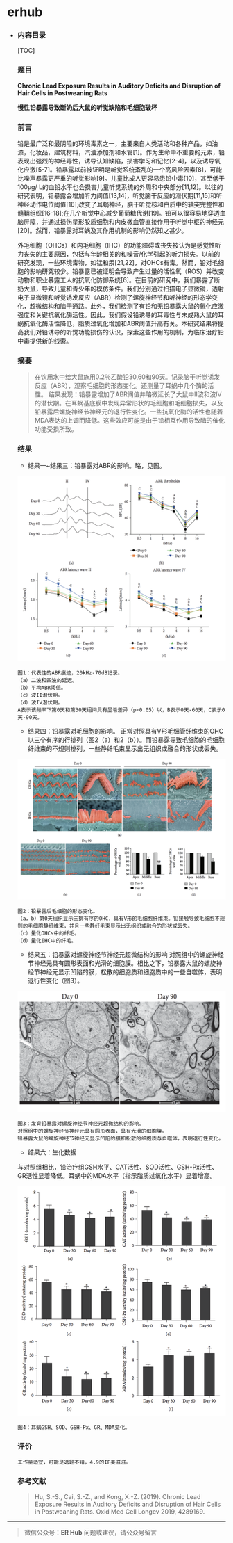 # erhub
- ### 内容目录

  [TOC]

  ### 题目
  **Chronic Lead Exposure Results in Auditory Deficits and Disruption of Hair Cells in Postweaning Rats**

  **慢性铅暴露导致断奶后大鼠的听觉缺陷和毛细胞破坏**

  ### 前言
  铅是最广泛和最阴险的环境毒素之一，主要来自人类活动和各种产品，如油漆，化妆品，建筑材料，汽油添加剂和水管[1]。作为生命中不重要的元素，铅表现出强烈的神经毒性，诱导认知缺陷，损害学习和记忆[2-4]，以及诱导氧化应激[5-7]。铅暴露以前被证明是听觉系统紊乱的一个高风险因素[8]，可能比噪声暴露更严重的听觉影响[9]。儿童比成人更容易患铅中毒[10]，甚至低于100μg/ L的血铅水平也会损害儿童听觉系统的外周和中央部分[11,12]。以往的研究表明，铅暴露会增加听力阈值[13,14]，听觉脑干反应的潜伏期[11,15]和听神经动作电位阈值[16];改变了耳蜗神经，脑干听觉核和白质中的轴突完整性和髓鞘组织[16-18];在几个听觉中心减少葡萄糖代谢[19]。铅可以很容易地穿透血脑屏障，并通过损伤星形胶质细胞和内皮微血管直接作用于听觉中枢的神经元[20]。然而，铅暴露对耳蜗及其作用机制的影响仍然知之甚少。

  外毛细胞（OHCs）和内毛细胞（IHC）的功能障碍或丧失被认为是感觉性听力丧失的主要原因，包括与年龄相关的和噪音/化学引起的听力损失。以前的研究发现，一些环境毒物，如锰和汞[21,22]，对OHCs有毒。然而，铅对毛细胞的影响研究较少。铅暴露已被证明会导致产生过量的活性氧（ROS）并改变动物和职业暴露工人的抗氧化防御系统[6]。在目前的研究中，我们暴露了断奶大鼠，导致儿童和青少年的模仿条件。我们分别通过扫描电子显微镜，透射电子显微镜和听觉诱发反应（ABR）检测了螺旋神经节和听神经的形态学变化，超微结构和脑干通路。此外，我们检测了有铅和无铅暴露大鼠的氧化应激强度和关键抗氧化酶活性。因此，我们假设铅诱导的耳毒性与未成熟大鼠的耳蜗抗氧化酶活性降低，脂质过氧化增加和ABR阈值升高有关。本研究结果将提高我们对铅诱导的听觉功能损伤的认识，探索这些作用的机制，为临床治疗铅中毒提供新的线索。

  ### 摘要

  >在饮用水中给大鼠施用0.2％乙酸铅30,60和90天。记录脑干听觉诱发反应（ABR），观察毛细胞的形态变化。还测量了耳蜗中几个酶的活性。
  >结果发现：铅暴露增加了ABR阈值并略微延长了大鼠中II波和波IV的潜伏期。在耳蜗基底膜中发现异常形状的毛细胞和毛细胞损失，以及铅暴露后螺旋神经节神经元的退行性变化。一些抗氧化酶的活性也随着MDA表达的上调而降低。这些效应可能是由于铅相互作用导致酶的催化功能受损所致。

  

  ### 结果
  - 结果一~结果三：铅暴露对ABR的影响。略，见图。

  ![](https://raw.githubusercontent.com/QuanWangCN/erhub/master/med-material/2019/2019.OMCL.Chronic/Fig.1.png)

  ```
  图1：代表性的ABR痕迹，20kHz-70dB记录。
  （a）二波和四波的延迟。
  （b）平均ABR阈值。
  （c）波II潜伏期。
  （d）波IV潜伏期。
  A表示该频率下第0天和第30天组间具有显着差异（p<0.05）以，B表示0天-60天，C表示0天-90天。
  ```
  - 结果四：铅暴露对毛细胞的影响。
  正常对照具有V形毛细管纤维束的OHC以三个有序的行排列（图2（a）和2（b））。而铅暴露导致毛细胞的毛细胞纤维束的不规则排列，一些静纤毛束显示出无组织或融合的形状或丢失。

  ![](https://raw.githubusercontent.com/QuanWangCN/erhub/master/med-material/2019/2019.OMCL.Chronic/Fig.2.png)

  ```
  图2：铅暴露后毛细胞的形态变化。 
  （a，b）第0天组织显示三排有序的OHC，具有V形的毛细胞纤维束。铅接触导致毛细胞不规则的毛细胞静纤维束，并且一些静纤毛束显示出无组织或融合的形状或丢失。
  （c）量化OHCs中的纤毛。
  （d）量化IHC中的纤毛。
  ```
  - 结果五：铅暴露对螺旋神经节神经元超微结构的影响
  对照组中的螺旋神经节神经元具有圆形表面和光滑的细胞膜。相比之下，铅暴露大鼠的螺旋神经节神经元显示凹陷的膜，松散的细胞质和细胞质中的一些自噬体，表明退行性变化（图3）。

  ![](https://raw.githubusercontent.com/QuanWangCN/erhub/master/med-material/2019/2019.OMCL.Chronic/Fig.3.png)

  ```
  图3：发育铅暴露对螺旋神经节神经元超微结构的影响。
  对照组中的螺旋神经节神经元具有圆形表面，具有光滑的细胞膜。
  铅暴露大鼠的螺旋神经节神经元显示凹陷的膜和松散的细胞质与自噬体，表明退行性变化。
  ```
  - 结果六：生化数据

  与对照组相比，铅治疗组GSH水平、CAT活性、SOD活性、GSH-Px活性、GR活性显着降低。耳蜗中的MDA水平（指示脂质过氧化水平）显着增高。

  ![](https://raw.githubusercontent.com/QuanWangCN/erhub/master/med-material/2019/2019.OMCL.Chronic/Fig.4.png)

  ```
  图4：耳蜗GSH、SOD、GSH-Px、GR、MDA变化。 
  ```


  ### 评价

  ```
  工作量适宜，可能是选题不错，4.9的IF美滋滋。
  ```

  ### 参考文献

  > Hu, S.-S., Cai, S.-Z., and Kong, X.-Z. (2019). Chronic Lead Exposure Results in Auditory Deficits and Disruption of Hair Cells in Postweaning Rats. Oxid Med Cell Longev 2019, 4289169.
***
  > 微信公众号：**ER Hub**
  > 问题或建议，请公众号留言